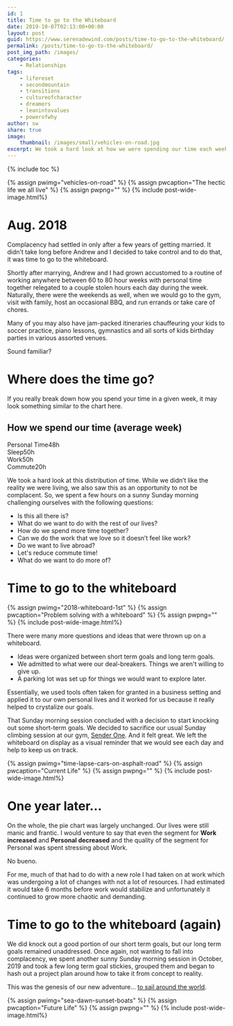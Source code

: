 ```yaml
---
id: 1
title: Time to go to the Whiteboard
date: 2019-10-07T02:13:00+00:00
layout: post
guid: https://www.serenadewind.com/posts/time-to-go-to-the-whiteboard/
permalink: /posts/time-to-go-to-the-whiteboard/
post_img_path: /images/
categories:
    - Relationships
tags:
    - lifereset
    - secondmountain
    - transitions
    - cultureofcharacter
    - dreamers
    - leanintovalues
    - powerofwhy
author: sw
share: true
image:
    thumbnail: /images/small/vehicles-on-road.jpg 
excerpt: We took a hard look at how we were spending our time each week. While we didn’t like what we were seeing, we also saw this as an opportunity to ask some hard questions. And to solve them, it was time to go to the whiteboard.
---
```

{% include toc %}

{% assign pwimg="vehicles-on-road" %}
{% assign pwcaption="The hectic life we all live" %}
{% assign pwpng="" %}
{% include post-wide-image.html%}

# Aug. 2018

Complacency had settled in only after a few years of getting married. It didn’t take long before Andrew and I decided to take control and to do that, it was time to go to the whiteboard.

Shortly after marrying, Andrew and I had grown accustomed to a routine of working anywhere between 60 to 80 hour weeks with personal time together relegated to a couple stolen hours each day during the week. Naturally, there were the weekends as well, when we would go to the gym, visit with family, host an occasional BBQ, and run errands or take care of chores.

Many of you may also have jam-packed itineraries chauffeuring your kids to soccer practice, piano lessons, gymnastics and all sorts of kids birthday parties in various assorted venues.

Sound familiar?

# Where does the time go?

If you really break down how you spend your time in a given week, it may look something similar to the chart here.

## How we spend our time (average week)

<div id="mychart" style="--segment1: 30; --segment2: 42; --segment3: 72">
    <div class="slice personal">Personal Time<span>48h</span> </div>
    <div class="slice sleep">Sleep<span>50h</span></div>
    <div class="slice work">Work<span>50h</span></div>
    <div class="slice commute">Commute<span>20h</span></div>
</div>

We took a hard look at this distribution of time. While we didn’t like the reality we were living, we also saw this as an opportunity to not be complacent. So, we spent a few hours on a sunny Sunday morning challenging ourselves with the following questions:

-  Is this all there is?
-  What do we want to do with the rest of our lives?
-  How do we spend more time together?
-  Can we do the work that we love so it doesn’t feel like work?
-  Do we want to live abroad?
-  Let's reduce commute time!
-  What do we want to do more of?

# Time to go to the whiteboard

{% assign pwimg="2018-whiteboard-1st" %}
{% assign pwcaption="Problem solving with a whiteboard" %}
{% assign pwpng="" %}
{% include post-wide-image.html%}


There were many more questions and ideas that were thrown up on a whiteboard.

-  Ideas were organized between short term goals and long term goals.
-  We admitted to what were our deal-breakers. Things we aren't willing to give up.
-  A parking lot was set up for things we would want to explore later.

Essentially, we used tools often taken for granted in a business setting and applied it to our own personal lives and it worked for us because it really helped to crystalize our goals.

That Sunday morning session concluded with a decision to start knocking out some short-term goals. We decided to sacrifice our usual Sunday climbing session at our gym, [Sender One](https://www.senderoneclimbing.com/ "Sender One website"). And it felt great. We left the whiteboard on display as a visual reminder that we would see each day and help to keep us on track.

{% assign pwimg="time-lapse-cars-on-asphalt-road" %}
{% assign pwcaption="Current Life" %}
{% assign pwpng="" %}
{% include post-wide-image.html%}


# One year later&#8230;

On the whole, the pie chart was largely unchanged. Our lives were still manic and frantic. I would venture to say that even the segment for **Work increased** and **Personal decreased** and the quality of the segment for Personal was spent stressing about Work.

No bueno.

For me, much of that had to do with a new role I had taken on at work which was undergoing a lot of changes with not a lot of resources. I had estimated it would take 6 months before work would stabilize and unfortunately it continued to grow more chaotic and demanding.

# Time to go to the whiteboard (again)

We did knock out a good portion of our short term goals, but our long term goals remained unaddressed. Once again, not wanting to fall into complacency, we spent another sunny Sunday morning session in October, 2019 and took a few long term goal stickies, grouped them and began to hash out a project plan around how to take it from concept to reality.

This was the genesis of our new adventure... [to sail around the world](https://serenadewind.com/relationships/sailing-around-the-world/ "Sailing around the world").

{% assign pwimg="sea-dawn-sunset-boats" %}
{% assign pwcaption="Future Life" %}
{% assign pwpng="" %}
{% include post-wide-image.html%}
